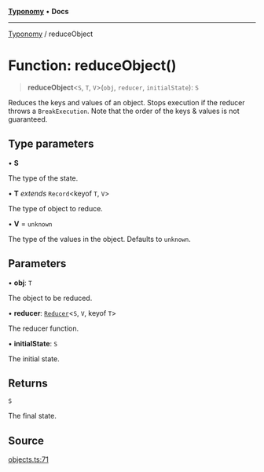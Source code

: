 [**Typonomy**](../README.md) • **Docs**

***

[Typonomy](../globals.md) / reduceObject

# Function: reduceObject()

> **reduceObject**\<`S`, `T`, `V`\>(`obj`, `reducer`, `initialState`): `S`

Reduces the keys and values of an object.
Stops execution if the reducer throws a `BreakExecution`.
Note that the order of the keys & values is not guaranteed.

## Type parameters

• **S**

The type of the state.

• **T** *extends* `Record`\<keyof `T`, `V`\>

The type of object to reduce.

• **V** = `unknown`

The type of the values in the object. Defaults to `unknown`.

## Parameters

• **obj**: `T`

The object to be reduced.

• **reducer**: [`Reducer`](../type-aliases/Reducer.md)\<`S`, `V`, keyof `T`\>

The reducer function.

• **initialState**: `S`

The initial state.

## Returns

`S`

The final state.

## Source

[objects.ts:71](https://github.com/softcraft-development/typonomy/blob/dfbcc96600b9b9b8c6faf47f3caef423e4f1568c/src/objects.ts#L71)

